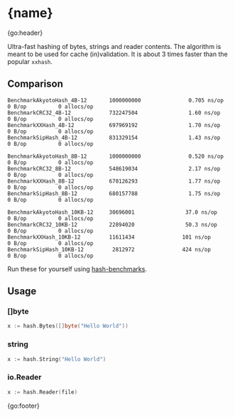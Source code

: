# {name}

{go:header}

Ultra-fast hashing of bytes, strings and reader contents. The algorithm is meant to be used for cache (in)validation. It is about 3 times faster than the popular `xxhash`.

## Comparison

```text
BenchmarkAkyotoHash_4B-12       1000000000               0.705 ns/op           0 B/op          0 allocs/op
BenchmarkCRC32_4B-12            732247504                1.60 ns/op            0 B/op          0 allocs/op
BenchmarkXXHash_4B-12           697969192                1.70 ns/op            0 B/op          0 allocs/op
BenchmarkSipHash_4B-12          831329154                1.43 ns/op            0 B/op          0 allocs/op

BenchmarkAkyotoHash_8B-12       1000000000               0.520 ns/op           0 B/op          0 allocs/op
BenchmarkCRC32_8B-12            548619034                2.17 ns/op            0 B/op          0 allocs/op
BenchmarkXXHash_8B-12           670126293                1.77 ns/op            0 B/op          0 allocs/op
BenchmarkSipHash_8B-12          680157788                1.75 ns/op            0 B/op          0 allocs/op

BenchmarkAkyotoHash_10KB-12     30696001                37.0 ns/op             0 B/op          0 allocs/op
BenchmarkCRC32_10KB-12          22894020                50.3 ns/op             0 B/op          0 allocs/op
BenchmarkXXHash_10KB-12         11611434               101 ns/op               0 B/op          0 allocs/op
BenchmarkSipHash_10KB-12         2812972               424 ns/op               0 B/op          0 allocs/op
```

Run these for yourself using [hash-benchmarks](https://github.com/akyoto/hash-benchmarks).

## Usage

### []byte

```go
x := hash.Bytes([]byte("Hello World"))
```

### string

```go
x := hash.String("Hello World")
```

### io.Reader

```go
x := hash.Reader(file)
```

{go:footer}
